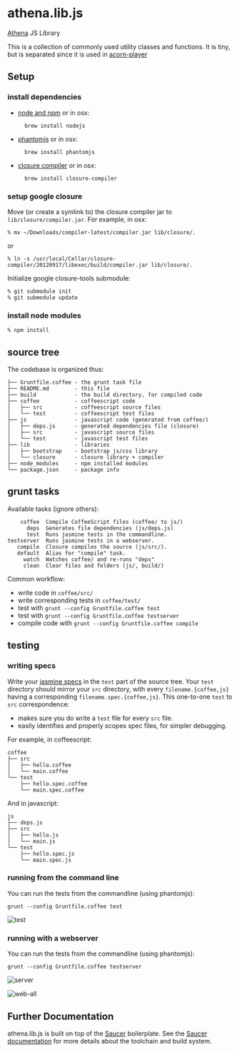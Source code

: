 # athena.lib.js

[Athena](http://athena.ai) JS Library

This is a collection of commonly used utility classes and functions.
It is tiny, but is separated since it is used in
[acorn-player](http://github.com/athenalabs/acorn-player)

## Setup
### install dependencies

* [node and npm](http://nodejs.org/download/)
    or in osx:

        brew install nodejs

* [phantomjs](http://phantomjs.org/)
    or in osx:

        brew install phantomjs

* [closure compiler](http://code.google.com/p/closure-compiler/downloads/list)
    or in osx:

        brew install closure-compiler

### setup google closure

Move (or create a symlink to) the closure compiler jar to
`lib/closure/compiler.jar`. For example, in osx:

    % mv ~/Downloads/compiler-latest/compiler.jar lib/closure/.

or

    % ln -s /usr/local/Cellar/closure-compiler/20120917/libexec/build/compiler.jar lib/closure/.

Initialize google closure-tools submodule:

    % git submodule init
    % git submodule update

### install node modules

    % npm install


## source tree

The codebase is organized thus:

    ├── Gruntfile.coffee - the grunt task file
    ├── README.md        - this file
    ├── build            - the build directory, for compiled code
    ├── coffee           - coffeescript code
    │   ├── src          - coffeescript source files
    │   └── test         - coffeescript test files
    ├── js               - javascript code (generated from coffee/)
    │   ├── deps.js      - generated dependencies file (closure)
    │   ├── src          - javascript source files
    │   └── test         - javascript test files
    ├── lib              - libraries
    │   ├── bootstrap    - bootstrap js/css library
    │   └── closure      - closure library + compiler
    ├── node_modules     - npm installed modules
    └── package.json     - package info


## grunt tasks

Available tasks (ignore others):

        coffee  Compile CoffeeScript files (coffee/ to js/)
          deps  Generates file dependencies (js/deps.js)
          test  Runs jasmine tests in the commandline.
    testserver  Runs jasmine tests in a webserver.
       compile  Closure compiles the source (js/src/).
       default  Alias for "compile" task.
         watch  Watches coffee/ and re-runs "deps"
         clean  Clear files and folders (js/, build/)

Common workflow:

* write code in `coffee/src/`
* write corresponding tests in `coffee/test/`
* test with `grunt --config Gruntfile.coffee test`
* test with `grunt --config Gruntfile.coffee testserver`
* compile code with `grunt --config Gruntfile.coffee compile`


## testing
### writing specs

Write your [jasmine specs](http://pivotal.github.com/jasmine/#section-Suites:_<code>describe</code>_Your_Tests) in the `test` part of the source tree. Your `test` directory should mirror your `src` directory, with every `filename.{coffee,js}` having a corresponding `filename.spec.{coffee,js}`. This one-to-one `test` to `src` correspondence:

* makes sure you do write a `test` file for every `src` file.
* easily identifies and properly scopes spec files, for simpler debugging.

For example, in coffeescript:

    coffee
    ├── src
    │   ├── hello.coffee
    │   └── main.coffee
    └── test
        ├── hello.spec.coffee
        └── main.spec.coffee

And in javascript:

    js
    ├── deps.js
    ├── src
    │   ├── hello.js
    │   └── main.js
    └── test
        ├── hello.spec.js
        └── main.spec.js

### running from the command line

You can run the tests from the commandline (using phantomjs):

    grunt --config Gruntfile.coffee test

![test](http://static.benet.ai/skitch/saucer-test-20121208-035832.png)

### running with a webserver

You can run the tests from the commandline (using phantomjs):

    grunt --config Gruntfile.coffee testserver

![server](http://static.benet.ai/skitch/saucer-webserver-20121208-043214.png)

![web-all](http://static.benet.ai/skitch/saucer-all-20121208-040013.png)


## Further Documentation

athena.lib.js is built on top of the [Saucer](https://github.com/jbenet/saucer) boilerplate. See the [Saucer documentation](https://github.com/jbenet/saucer/blob/master/README.md) for more details about the toolchain and build system.
